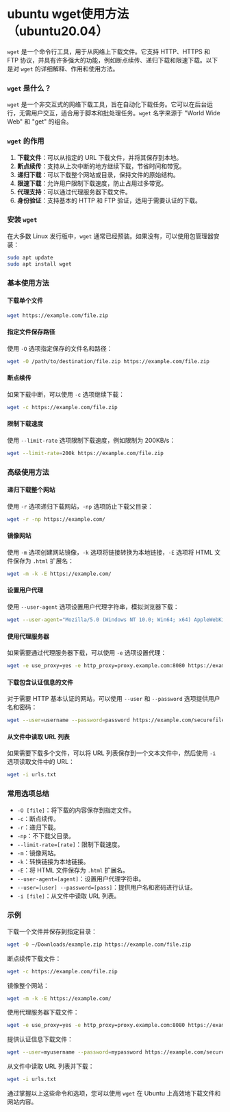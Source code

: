 # ubuntu wget使用方法（ubuntu20.04）

`wget` 是一个命令行工具，用于从网络上下载文件。它支持 HTTP、HTTPS 和 FTP 协议，并具有许多强大的功能，例如断点续传、递归下载和限速下载。以下是对 `wget` 的详细解释、作用和使用方法。

### `wget` 是什么？

`wget` 是一个非交互式的网络下载工具，旨在自动化下载任务。它可以在后台运行，无需用户交互，适合用于脚本和批处理任务。`wget` 名字来源于 "World Wide Web" 和 "get" 的组合。

### `wget` 的作用

1. **下载文件**：可以从指定的 URL 下载文件，并将其保存到本地。
2. **断点续传**：支持从上次中断的地方继续下载，节省时间和带宽。
3. **递归下载**：可以下载整个网站或目录，保持文件的原始结构。
4. **限速下载**：允许用户限制下载速度，防止占用过多带宽。
5. **代理支持**：可以通过代理服务器下载文件。
6. **身份验证**：支持基本的 HTTP 和 FTP 验证，适用于需要认证的下载。

### 安装 `wget`

在大多数 Linux 发行版中，`wget` 通常已经预装。如果没有，可以使用包管理器安装：

```bash
sudo apt update
sudo apt install wget
```

### 基本使用方法

#### 下载单个文件

```bash
wget https://example.com/file.zip
```

#### 指定文件保存路径

使用 `-O` 选项指定保存的文件名和路径：

```bash
wget -O /path/to/destination/file.zip https://example.com/file.zip
```

#### 断点续传

如果下载中断，可以使用 `-c` 选项继续下载：

```bash
wget -c https://example.com/file.zip
```

#### 限制下载速度

使用 `--limit-rate` 选项限制下载速度，例如限制为 200KB/s：

```bash
wget --limit-rate=200k https://example.com/file.zip
```

### 高级使用方法

#### 递归下载整个网站

使用 `-r` 选项递归下载网站，`-np` 选项防止下载父目录：

```bash
wget -r -np https://example.com/
```

#### 镜像网站

使用 `-m` 选项创建网站镜像，`-k` 选项将链接转换为本地链接，`-E` 选项将 HTML 文件保存为 `.html` 扩展名：

```bash
wget -m -k -E https://example.com/
```

#### 设置用户代理

使用 `--user-agent` 选项设置用户代理字符串，模拟浏览器下载：

```bash
wget --user-agent="Mozilla/5.0 (Windows NT 10.0; Win64; x64) AppleWebKit/537.36 (KHTML, like Gecko) Chrome/91.0.4472.124 Safari/537.36" https://example.com/file.zip
```

#### 使用代理服务器

如果需要通过代理服务器下载，可以使用 `-e` 选项设置代理：

```bash
wget -e use_proxy=yes -e http_proxy=proxy.example.com:8080 https://example.com/file.zip
```

#### 下载包含认证信息的文件

对于需要 HTTP 基本认证的网站，可以使用 `--user` 和 `--password` 选项提供用户名和密码：

```bash
wget --user=username --password=password https://example.com/securefile.zip
```

#### 从文件中读取 URL 列表

如果需要下载多个文件，可以将 URL 列表保存到一个文本文件中，然后使用 `-i` 选项读取文件中的 URL：

```bash
wget -i urls.txt
```

### 常用选项总结

- `-O [file]`：将下载的内容保存到指定文件。
- `-c`：断点续传。
- `-r`：递归下载。
- `-np`：不下载父目录。
- `--limit-rate=[rate]`：限制下载速度。
- `-m`：镜像网站。
- `-k`：转换链接为本地链接。
- `-E`：将 HTML 文件保存为 `.html` 扩展名。
- `--user-agent=[agent]`：设置用户代理字符串。
- `--user=[user] --password=[pass]`：提供用户名和密码进行认证。
- `-i [file]`：从文件中读取 URL 列表。

### 示例

下载一个文件并保存到指定目录：

```bash
wget -O ~/Downloads/example.zip https://example.com/file.zip
```

断点续传下载文件：

```bash
wget -c https://example.com/file.zip
```

镜像整个网站：

```bash
wget -m -k -E https://example.com/
```

使用代理服务器下载文件：

```bash
wget -e use_proxy=yes -e http_proxy=proxy.example.com:8080 https://example.com/file.zip
```

提供认证信息下载文件：

```bash
wget --user=myusername --password=mypassword https://example.com/securefile.zip
```

从文件中读取 URL 列表并下载：

```bash
wget -i urls.txt
```

通过掌握以上这些命令和选项，您可以使用 `wget` 在 Ubuntu 上高效地下载文件和网站内容。